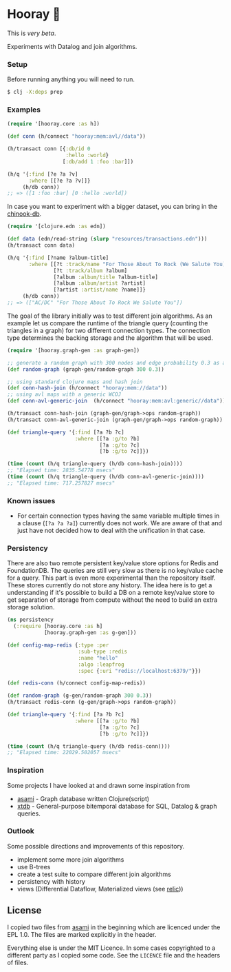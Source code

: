 # Hooray 🎉

This is *very beta*.

Experiments with Datalog and join algorithms.

### Setup
Before running anything you will need to run.
```bash
$ clj -X:deps prep
```

### Examples

```clj
(require '[hooray.core :as h])

(def conn (h/connect "hooray:mem:avl//data"))

(h/transact conn [{:db/id 0
                   :hello :world}
                  [:db/add 1 :foo :bar]])

(h/q '{:find [?e ?a ?v]
       :where [[?e ?a ?v]]}
     (h/db conn))
;; => ([1 :foo :bar] [0 :hello :world])
```

In case you want to experiment with a bigger dataset, you can bring
in the [chinook-db](https://github.com/FiV0/xtdb-chinook).

```clj
(require '[clojure.edn :as edn])

(def data (edn/read-string (slurp "resources/transactions.edn")))
(h/transact conn data)

(h/q '{:find [?name ?album-title]
       :where [[?t :track/name "For Those About To Rock (We Salute You)" ]
               [?t :track/album ?album]
               [?album :album/title ?album-title]
               [?album :album/artist ?artist]
               [?artist :artist/name ?name]]}
     (h/db conn))
;; => (["AC/DC" "For Those About To Rock We Salute You"])
```

The goal of the library initially was to test different join algorithms.
As an example let us compare the runtime of the triangle query (counting
the triangles in a graph) for two different connection types. The
connection type determines the backing storage and the algorithm that will
be used.
```clj
(require '[hooray.graph-gen :as graph-gen])

;; generate a random graph with 300 nodes and edge probability 0.3 as an edge list
(def random-graph (graph-gen/random-graph 300 0.3))

;; using standard clojure maps and hash join
(def conn-hash-join (h/connect "hooray:mem://data"))
;; using avl maps with a generic WCOJ
(def conn-avl-generic-join  (h/connect "hooray:mem:avl:generic//data"))

(h/transact conn-hash-join (graph-gen/graph->ops random-graph))
(h/transact conn-avl-generic-join (graph-gen/graph->ops random-graph))

(def triangle-query '{:find [?a ?b ?c]
                      :where [[?a :g/to ?b]
                              [?a :g/to ?c]
                              [?b :g/to ?c]]})

(time (count (h/q triangle-query (h/db conn-hash-join))))
;; "Elapsed time: 2835.54778 msecs"
(time (count (h/q triangle-query (h/db conn-avl-generic-join))))
;; "Elapsed time: 717.257827 msecs"
```

### Known issues
- For certain connection types having the same variable multiple times in a clause (`[?a ?a ?a]`)
currently does not work. We are aware of that and just have not decided how to deal
with the unification in that case.

### Persistency

There are also two remote persistent key/value store options for Redis and FoundationDB. The queries are
still very slow as there is no key/value cache for a query. This part is even more experimental
than the repository itself. These stores currently do not store any history. The idea here is
to get a understanding if it's possible to build a DB on a remote key/value store to get separation
of storage from compute without the need to build an extra storage solution.

```clj
(ns persistency
  (:require [hooray.core :as h]
            [hooray.graph-gen :as g-gen]))

(def config-map-redis {:type :per
                       :sub-type :redis
                       :name "hello"
                       :algo :leapfrog
                       :spec {:uri "redis://localhost:6379/"}})

(def redis-conn (h/connect config-map-redis))

(def random-graph (g-gen/random-graph 300 0.3))
(h/transact redis-conn (g-gen/graph->ops random-graph))

(def triangle-query '{:find [?a ?b ?c]
                      :where [[?a :g/to ?b]
                              [?a :g/to ?c]
                              [?b :g/to ?c]]})

(time (count (h/q triangle-query (h/db redis-conn))))
;; "Elapsed time: 22029.502057 msecs"
```

### Inspiration
Some projects I have looked at and drawn some inspiration from

- [asami](https://github.com/quoll/asami) - Graph database written Clojure(script)
- [xtdb](https://github.com/xtdb/xtdb) - General-purpose bitemporal database for SQL, Datalog & graph queries.

### Outlook
Some possible directions and improvements of this repository.

- implement some more join algorithms
- use B-trees
- create a test suite to compare different join algorithms
- persistency with history
- views (Differential Dataflow, Materialized views (see [relic](https://github.com/wotbrew/relic)))

## License

I copied two files from [asami](https://github.com/quoll/asami) in the beginning which are licenced
under the EPL 1.0. The files are marked explicitly in the header.

Everything else is under the MIT Licence. In some cases copyrighted to a different party as I copied some code.
See the `LICENCE` file and the headers of files.
